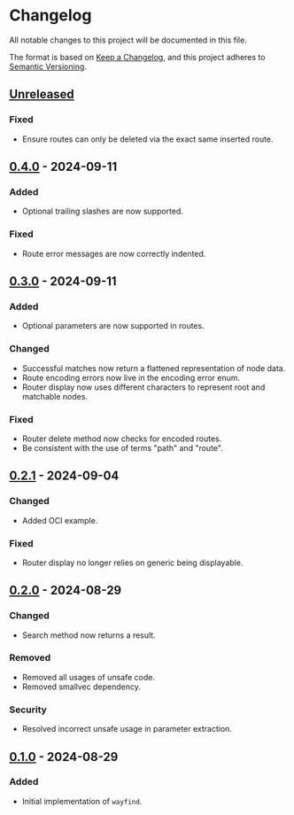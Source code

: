 # Changelog

All notable changes to this project will be documented in this file.

The format is based on [Keep a Changelog](https://keepachangelog.com/en/1.1.0/),
and this project adheres to [Semantic Versioning](https://semver.org/spec/v2.0.0.html).

## [Unreleased]

### Fixed

- Ensure routes can only be deleted via the exact same inserted route.

## [0.4.0] - 2024-09-11

### Added

- Optional trailing slashes are now supported.

### Fixed

- Route error messages are now correctly indented.

## [0.3.0] - 2024-09-11

### Added

- Optional parameters are now supported in routes.

### Changed

- Successful matches now return a flattened representation of node data.
- Route encoding errors now live in the encoding error enum.
- Router display now uses different characters to represent root and matchable nodes.

### Fixed

- Router delete method now checks for encoded routes.
- Be consistent with the use of terms "path" and "route".

## [0.2.1] - 2024-09-04

### Changed

- Added OCI example.

### Fixed

- Router display no longer relies on generic being displayable.

## [0.2.0] - 2024-08-29

### Changed

- Search method now returns a result.

### Removed

- Removed all usages of unsafe code.
- Removed smallvec dependency.

### Security

- Resolved incorrect unsafe usage in parameter extraction.

## [0.1.0] - 2024-08-29

### Added

- Initial implementation of `wayfind`.

[unreleased]: https://github.com/DuskSystems/wayfind/compare/v0.4.0...HEAD
[0.4.0]: https://github.com/DuskSystems/wayfind/compare/v0.3.0...v0.4.0
[0.3.0]: https://github.com/DuskSystems/wayfind/compare/v0.2.1...v0.3.0
[0.2.1]: https://github.com/DuskSystems/wayfind/compare/v0.2.0...v0.2.1
[0.2.0]: https://github.com/DuskSystems/wayfind/compare/v0.1.0...v0.2.0
[0.1.0]: https://github.com/DuskSystems/wayfind/releases/tag/v0.1.0
